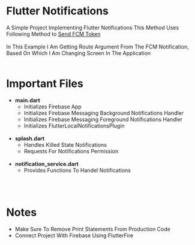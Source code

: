 # Flutter Notifications
A Simple Project Implementing Flutter Notifications
This Method Uses Following Method to [Send FCM Token](https://github.com/gktirkha/FCM-Notifications-Python)
<BR></BR>
In This Example I Am Getting Route Argument From The FCM Notification, Based On Which I Am Changing Screen In The Application
<BR></BR>
# Important Files
* <B>main.dart</B>
    * Initializes Firebase App
    * Initializes Firebase Messaging Background Notifications Handler
    * Initializes Firebase Messaging Foreground Notifications Handler
    * Initializes FlutterLocalNotificationsPlugin
<BR></BR>
* <B>splash.dart</B>
    * Handles Killed State Notifications
    * Requests For Notifications Permission
<BR></BR>
* <B>notification_service.dart</B>
    * Provides Functions To Handel Notifications

<BR></BR>
# Notes
* Make Sure To Remove Print Statements From Production Code
* Connect Project With Firebase Using FlutterFire